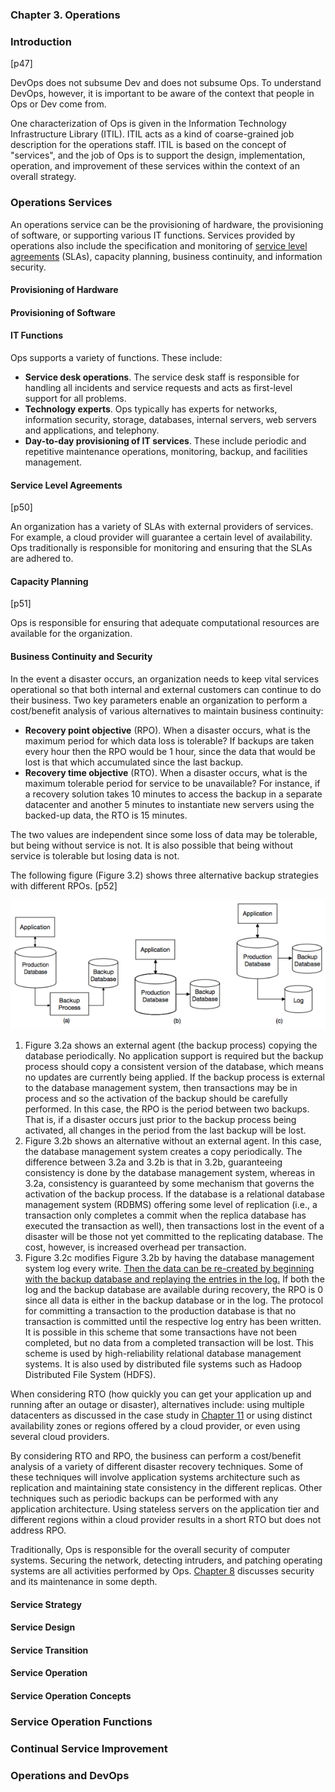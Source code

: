 ### **Chapter 3. Operations**

### Introduction

[p47]

DevOps does not subsume Dev and does not subsume Ops. To understand DevOps, however, it is important to be aware of the context that people in Ops or Dev come from.

One characterization of Ops is given in the Information Technology Infrastructure Library (ITIL). ITIL acts as a kind of coarse-grained job description for the operations staff. ITIL is based on the concept of "services", and the job of Ops is to support the design, implementation, operation, and improvement of these services within the context of an overall strategy.

### Operations Services

An operations service can be the provisioning of hardware, the provisioning of software, or supporting various IT functions. Services provided by operations also include the specification and monitoring of [service level agreements](https://en.wikipedia.org/wiki/Service-level_agreement) (SLAs), capacity planning, business continuity, and information security.

#### Provisioning of Hardware

#### Provisioning of Software

#### IT Functions

Ops supports a variety of functions. These include:

* **Service desk operations**. The service desk staff is responsible for handling all incidents and service requests and acts as first-level support for all problems.
* **Technology experts**. Ops typically has experts for networks, information security, storage, databases, internal servers, web servers and applications, and telephony.
* **Day-to-day provisioning of IT services**. These include periodic and repetitive maintenance operations, monitoring, backup, and facilities management.

#### Service Level Agreements

[p50]

An organization has a variety of SLAs with external providers of services. For example, a cloud provider will guarantee a certain level of availability. Ops traditionally is responsible for monitoring and ensuring that the SLAs are adhered to.

#### Capacity Planning

[p51]

Ops is responsible for ensuring that adequate computational resources are available for the organization.

#### Business Continuity and Security

In the event a disaster occurs, an organization needs to keep vital services operational so that both internal and external customers can continue to do their business. Two key parameters enable an organization to perform a cost/benefit analysis of various alternatives to maintain business continuity:

* **Recovery point objective** (RPO). When a disaster occurs, what is the maximum period for which data loss is tolerable? If backups are taken every hour then the RPO would be 1 hour, since the data that would be lost is that which accumulated since the last backup.
* **Recovery time objective** (RTO). When a disaster occurs, what is the maximum tolerable period for service to be unavailable? For instance, if a recovery solution takes 10 minutes to access the backup in a separate datacenter and another 5 minutes to instantiate new servers using the backed-up data, the RTO is 15 minutes.

The two values are independent since some loss of data may be tolerable, but being without service is not. It is also possible that being without service is tolerable but losing data is not.

The following figure (Figure 3.2) shows three alternative backup strategies with different RPOs. [p52]

[![FIGURE 3.2 Database backup strategies. (a) An independent agent performing the backup. (b) The database management system performing the backup.  (c) The database management system performing the backup and logging all transactions. [Notation: Architecture]](figure_3.2_600.png)](figure_3.2.png "FIGURE 3.2 Database backup strategies. (a) An independent agent performing the backup. (b) The database management system performing the backup.  (c) The database management system performing the backup and logging all transactions. [Notation: Architecture]")

1. Figure 3.2a shows an external agent (the backup process) copying the database periodically. No application support is required but the backup process should copy a consistent version of the database, which means no updates are currently being applied. If the backup process is external to the database management system, then transactions may be in process and so the activation of the backup should be carefully performed. In this case, the RPO is the period between two backups. That is, if a disaster occurs just prior to the backup process being activated, all changes in the period from the last backup will be lost.
2. Figure 3.2b shows an alternative without an external agent. In this case, the database management system creates a copy periodically. The difference between 3.2a and 3.2b is that in 3.2b, guaranteeing consistency is done by the database management system, whereas in 3.2a, consistency is guaranteed by some mechanism that governs the activation of the backup process.  If the database is a relational database management system (RDBMS) offering some level of replication (i.e., a transaction only completes a commit when the replica database has executed the transaction as well), then transactions lost in the event of a disaster will be those not yet committed to the replicating database. The cost, however, is increased overhead per transaction.
3. Figure 3.2c modifies Figure 3.2b by having the database management system log every write. <u>Then the data can be re-created by beginning with the backup database and replaying the entries in the log.</u> If both the log and the backup database are available during recovery, the RPO is 0 since all data is either in the backup database or in the log. The protocol for committing a transaction to the production database is that no transaction is committed until the respective log entry has been written. It is possible in this scheme that some transactions have not been completed, but no data from a completed transaction will be lost. This scheme is used by high-reliability relational database management systems. It is also used by distributed file systems such as Hadoop Distributed File System (HDFS).

When considering RTO (how quickly you can get your application up and running after an outage or disaster), alternatives include: using multiple datacenters as discussed in the case study in [Chapter 11](ch11.md) or using distinct availability zones or regions offered by a cloud provider, or even using several cloud providers.

By considering RTO and RPO, the business can perform a cost/benefit analysis of a variety of different disaster recovery techniques. Some of these techniques will involve application systems architecture such as replication and maintaining state consistency in the different replicas. Other techniques such as periodic backups can be performed with any application architecture. Using stateless servers on the application tier and different regions within a cloud provider results in a short RTO but does not address RPO.

Traditionally, Ops is responsible for the overall security of computer systems.  Securing the network, detecting intruders, and patching operating systems are all activities performed by Ops. [Chapter 8](ch8.md) discusses security and its maintenance in some depth.

#### Service Strategy

#### Service Design

#### Service Transition

#### Service Operation

#### Service Operation Concepts

### Service Operation Functions

### Continual Service Improvement

### Operations and DevOps
